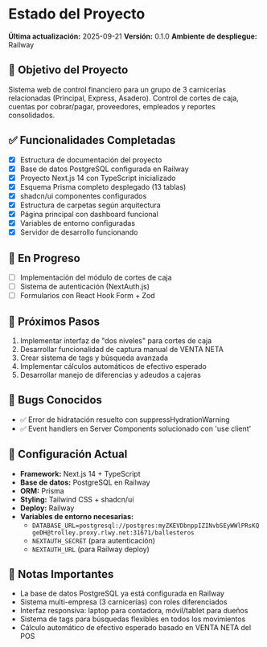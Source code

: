 # Estado del Proyecto

**Última actualización:** 2025-09-21
**Versión:** 0.1.0
**Ambiente de despliegue:** Railway

## 🎯 Objetivo del Proyecto
Sistema web de control financiero para un grupo de 3 carnicerías relacionadas (Principal, Express, Asadero). Control de cortes de caja, cuentas por cobrar/pagar, proveedores, empleados y reportes consolidados.

## ✅ Funcionalidades Completadas
- [x] Estructura de documentación del proyecto
- [x] Base de datos PostgreSQL configurada en Railway
- [x] Proyecto Next.js 14 con TypeScript inicializado
- [x] Esquema Prisma completo desplegado (13 tablas)
- [x] shadcn/ui componentes configurados
- [x] Estructura de carpetas según arquitectura
- [x] Página principal con dashboard funcional
- [x] Variables de entorno configuradas
- [x] Servidor de desarrollo funcionando

## 🚧 En Progreso
- [ ] Implementación del módulo de cortes de caja
- [ ] Sistema de autenticación (NextAuth.js)
- [ ] Formularios con React Hook Form + Zod

## 📝 Próximos Pasos
1. Implementar interfaz de "dos niveles" para cortes de caja
2. Desarrollar funcionalidad de captura manual de VENTA NETA
3. Crear sistema de tags y búsqueda avanzada
4. Implementar cálculos automáticos de efectivo esperado
5. Desarrollar manejo de diferencias y adeudos a cajeras

## 🐛 Bugs Conocidos
- ✅ Error de hidratación resuelto con suppressHydrationWarning
- ✅ Event handlers en Server Components solucionado con 'use client'

## 🔧 Configuración Actual
- **Framework:** Next.js 14 + TypeScript
- **Base de datos:** PostgreSQL en Railway
- **ORM:** Prisma
- **Styling:** Tailwind CSS + shadcn/ui
- **Deploy:** Railway
- **Variables de entorno necesarias:**
  - `DATABASE_URL=postgresql://postgres:myZKEVDbnppIZINvbSEyWWlPRsKQgeDH@trolley.proxy.rlwy.net:31671/ballesteros`
  - `NEXTAUTH_SECRET` (para autenticación)
  - `NEXTAUTH_URL` (para Railway deploy)

## 📌 Notas Importantes
- La base de datos PostgreSQL ya está configurada en Railway
- Sistema multi-empresa (3 carnicerías) con roles diferenciados
- Interfaz responsiva: laptop para contadora, móvil/tablet para dueños
- Sistema de tags para búsquedas flexibles en todos los movimientos
- Cálculo automático de efectivo esperado basado en VENTA NETA del POS